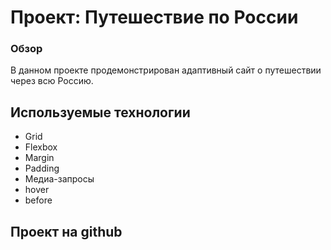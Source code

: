 # Проект: Путешествие по России

### Обзор
В данном проекте продемонстрирован адаптивный сайт о путешествии через всю Россию.

## Используемые технологии 
* Grid
* Flexbox
* Margin
* Padding
* Медиа-запросы
* hover
* before

## Проект на github

